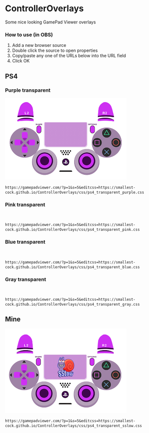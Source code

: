 # ControllerOverlays
Some nice looking GamePad Viewer overlays

### How to use (in OBS)
1. Add a new browser source
2. Double click the source to open properties
3. Copy/paste any one of the URLs below into the URL field
4. Click OK

## PS4


### Purple transparent

<img src="./images/trans_purple.png" width=400>

```
https://gamepadviewer.com/?p=1&s=5&editcss=https://smallest-cock.github.io/ControllerOverlays/css/ps4_transparent_purple.css
```

### Pink transparent

<img src="" width=400>

```
https://gamepadviewer.com/?p=1&s=5&editcss=https://smallest-cock.github.io/ControllerOverlays/css/ps4_transparent_pink.css
```

### Blue transparent

<img src="" width=400>

```
https://gamepadviewer.com/?p=1&s=5&editcss=https://smallest-cock.github.io/ControllerOverlays/css/ps4_transparent_blue.css
```

### Gray transparent

<img src="" width=400>

```
https://gamepadviewer.com/?p=1&s=5&editcss=https://smallest-cock.github.io/ControllerOverlays/css/ps4_transparent_gray.css
```


## Mine

<img src="./images/SSLow_ps4.png" width=400>

```
https://gamepadviewer.com/?p=1&s=5&editcss=https://smallest-cock.github.io/ControllerOverlays/css/ps4_transparent_sslow.css
```